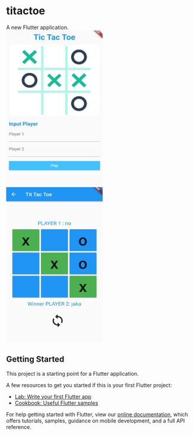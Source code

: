 # titactoe

A new Flutter application.</br>
<img src="https://github.com/fadilahonespot/titactoe/blob/master/IMG_20200912_154058.jpg" height="420" width="260">
<img src="https://github.com/fadilahonespot/titactoe/blob/master/IMG_20200912_154041.jpg" height="420" width="260">

## Getting Started

This project is a starting point for a Flutter application.

A few resources to get you started if this is your first Flutter project:

- [Lab: Write your first Flutter app](https://flutter.dev/docs/get-started/codelab)
- [Cookbook: Useful Flutter samples](https://flutter.dev/docs/cookbook)

For help getting started with Flutter, view our
[online documentation](https://flutter.dev/docs), which offers tutorials,
samples, guidance on mobile development, and a full API reference.
